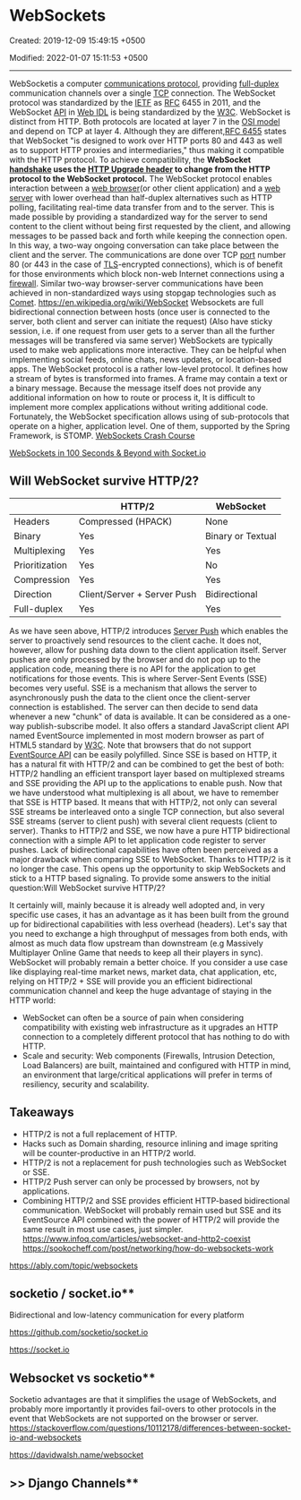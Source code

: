 # WebSockets

Created: 2019-12-09 15:49:15 +0500

Modified: 2022-01-07 15:11:53 +0500

---

WebSocketis a computer [communications protocol](https://en.wikipedia.org/wiki/Communications_protocol), providing [full-duplex](https://en.wikipedia.org/wiki/Full-duplex) communication channels over a single [TCP](https://en.wikipedia.org/wiki/Transmission_Control_Protocol) connection. The WebSocket protocol was standardized by the [IETF](https://en.wikipedia.org/wiki/Internet_Engineering_Task_Force) as [RFC](https://en.wikipedia.org/wiki/Request_for_Comments) 6455 in 2011, and the WebSocket [API](https://en.wikipedia.org/wiki/Application_programming_interface) in [Web IDL](https://en.wikipedia.org/wiki/Web_IDL) is being standardized by the [W3C](https://en.wikipedia.org/wiki/World_Wide_Web_Consortium).
WebSocket is distinct from HTTP. Both protocols are located at layer 7 in the [OSI model](https://en.wikipedia.org/wiki/OSI_model) and depend on TCP at layer 4. Although they are different,[RFC 6455](https://tools.ietf.org/html/rfc6455) states that WebSocket "is designed to work over HTTP ports 80 and 443 as well as to support HTTP proxies and intermediaries," thus making it compatible with the HTTP protocol. To achieve compatibility, the **WebSocket [handshake](https://en.wikipedia.org/wiki/Handshaking) uses the [HTTP Upgrade header](https://en.wikipedia.org/wiki/HTTP/1.1_Upgrade_header) to change from the HTTP protocol to the WebSocket protocol.**
The WebSocket protocol enables interaction between a [web browser](https://en.wikipedia.org/wiki/Web_browser)(or other client application) and a [web server](https://en.wikipedia.org/wiki/Web_server) with lower overhead than half-duplex alternatives such as HTTP polling, facilitating real-time data transfer from and to the server. This is made possible by providing a standardized way for the server to send content to the client without being first requested by the client, and allowing messages to be passed back and forth while keeping the connection open. In this way, a two-way ongoing conversation can take place between the client and the server. The communications are done over TCP [port](https://en.wikipedia.org/wiki/Port_(computer_networking)) number 80 (or 443 in the case of [TLS](https://en.wikipedia.org/wiki/Transport_Layer_Security)-encrypted connections), which is of benefit for those environments which block non-web Internet connections using a [firewall](https://en.wikipedia.org/wiki/Firewall_(computing)). Similar two-way browser-server communications have been achieved in non-standardized ways using stopgap technologies such as [Comet](https://en.wikipedia.org/wiki/Comet_(programming)).
<https://en.wikipedia.org/wiki/WebSocket>
Websockets are full bidirectional connection between hosts (once user is connected to the server, both client and server can initiate the request) (Also have sticky session, i.e. if one request from user gets to a server than all the further messages will be transfered via same server)
WebSockets are typically used to make web applications more interactive. They can be helpful when implementing social feeds, online chats, news updates, or location-based apps.
The WebSocket protocol is a rather low-level protocol. It defines how a stream of bytes is transformed into frames. A frame may contain a text or a binary message. Because the message itself does not provide any additional information on how to route or process it, It is difficult to implement more complex applications without writing additional code. Fortunately, the WebSocket specification allows using of sub-protocols that operate on a higher, application level. One of them, supported by the Spring Framework, is STOMP.
[WebSockets Crash Course](https://www.youtube.com/watch?v=2Nt-ZrNP22A)

[WebSockets in 100 Seconds & Beyond with Socket.io](https://www.youtube.com/watch?v=1BfCnjr_Vjg&ab_channel=Fireship)

## Will WebSocket survive HTTP/2?

|               | HTTP/2                      | WebSocket         |
|----------------|-----------------------------|-------------------|
| Headers        | Compressed (HPACK)          | None              |
| Binary         | Yes                         | Binary or Textual |
| Multiplexing   | Yes                         | Yes               |
| Prioritization | Yes                         | No                |
| Compression    | Yes                         | Yes               |
| Direction      | Client/Server + Server Push | Bidirectional     |
| Full-duplex    | Yes                         | Yes               |
As we have seen above, HTTP/2 introduces [Server Push](https://en.wikipedia.org/wiki/Push_technology?oldformat=true) which enables the server to proactively send resources to the client cache. It does not, however, allow for pushing data down to the client application itself. Server pushes are only processed by the browser and do not pop up to the application code, meaning there is no API for the application to get notifications for those events.
This is where Server-Sent Events (SSE) becomes very useful. SSE is a mechanism that allows the server to asynchronously push the data to the client once the client-server connection is established. The server can then decide to send data whenever a new "chunk" of data is available. It can be considered as a one-way publish-subscribe model. It also offers a standard JavaScript client API named EventSource implemented in most modern browser as part of HTML5 standard by [W3C](https://www.w3.org/TR/eventsource/). Note that browsers that do not support [EventSource API](http://caniuse.com/#feat=eventsource) can be easily polyfilled.
Since SSE is based on HTTP, it has a natural fit with HTTP/2 and can be combined to get the best of both: HTTP/2 handling an efficient transport layer based on multiplexed streams and SSE providing the API up to the applications to enable push.
Now that we have understood what multiplexing is all about, we have to remember that SSE is HTTP based. It means that with HTTP/2, not only can several SSE streams be interleaved onto a single TCP connection, but also several SSE streams (server to client push) with several client requests (client to server). Thanks to HTTP/2 and SSE, we now have a pure HTTP bidirectional connection with a simple API to let application code register to server pushes. Lack of bidirectional capabilities have often been perceived as a major drawback when comparing SSE to WebSocket. Thanks to HTTP/2 is it no longer the case. This opens up the opportunity to skip WebSockets and stick to a HTTP based signaling.
To provide some answers to the initial question:Will WebSocket survive HTTP/2?

It certainly will, mainly because it is already well adopted and, in very specific use cases, it has an advantage as it has been built from the ground up for bidirectional capabilities with less overhead (headers). Let's say that you need to exchange a high throughput of messages from both ends, with almost as much data flow upstream than downstream (e.g Massively Multiplayer Online Game that needs to keep all their players in sync). WebSocket will probably remain a better choice.
If you consider a use case like displaying real-time market news, market data, chat application, etc, relying on HTTP/2 + SSE will provide you an efficient bidirectional communication channel and keep the huge advantage of staying in the HTTP world:

- WebSocket can often be a source of pain when considering compatibility with existing web infrastructure as it upgrades an HTTP connection to a completely different protocol that has nothing to do with HTTP.
- Scale and security: Web components (Firewalls, Intrusion Detection, Load Balancers) are built, maintained and configured with HTTP in mind, an environment that large/critical applications will prefer in terms of resiliency, security and scalability.

## Takeaways

- HTTP/2 is not a full replacement of HTTP.
- Hacks such as Domain sharding, resource inlining and image spriting will be counter-productive in an HTTP/2 world.
- HTTP/2 is not a replacement for push technologies such as WebSocket or SSE.
- HTTP/2 Push server can only be processed by browsers, not by applications.
- Combining HTTP/2 and SSE provides efficient HTTP-based bidirectional communication.
WebSocket will probably remain used but SSE and its EventSource API combined with the power of HTTP/2 will provide the same result in most use cases, just simpler.
<https://www.infoq.com/articles/websocket-and-http2-coexist>
<https://sookocheff.com/post/networking/how-do-websockets-work>

<https://ably.com/topic/websockets>

## socketio / socket.io**

Bidirectional and low-latency communication for every platform

<https://github.com/socketio/socket.io>

<https://socket.io>

## Websocket vs socketio**

Socketio advantages are that it simplifies the usage of WebSockets, and probably more importantly it provides fail-overs to other protocols in the event that WebSockets are not supported on the browser or server.
<https://stackoverflow.com/questions/10112178/differences-between-socket-io-and-websockets>

<https://davidwalsh.name/websocket>

## >> Django Channels**
